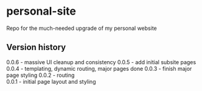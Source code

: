 # personal-site
Repo for the much-needed upgrade of my personal website

## Version history
0.0.6 - massive UI cleanup and consistency
0.0.5 - add initial subsite pages
0.0.4 - templating, dynamic routing, major pages done
0.0.3 - finish major page styling
0.0.2 - routing  
0.0.1 - initial page layout and styling  
